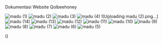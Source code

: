 Dokumentasi Website Qolbeehoney

![madu (1)](https://github.com/user-attachments/assets/59c0dec3-5d2e-42a6-9d14-a7479411c1ca)
![madu (2)](https://github.com/user-attachments/assets/0d7a9ae0-bcb4-445a-8f67-b481bd865f04)
![madu (3)](https://github.com/user-attachments/assets/4d2d1889-4e6a-4f85-8d64-4a051857bd94)
![madu (4)](https://github.com/user-attachments/assets/384bd999-3686-4b68-a301-9b0c8e5f7ea8)
![Uploading madu (2).png…]![madu (14)](https://github.com/user-attachments/assets/14a88969-3b13-4e53-ab8c-fc6b7753e3f2)
![madu (13)](https://github.com/user-attachments/assets/424ed6bb-daaf-4578-9d88-427dfa82ead7)
![madu (12)](https://github.com/user-attachments/assets/30518f0e-6a82-4236-88eb-a853d7ea6645)
![madu (11)](https://github.com/user-attachments/assets/fd4cfe95-8069-4b9e-ae63-6b91d730ef7f)
![madu (10)](https://github.com/user-attachments/assets/cd92f3bd-abd4-4523-bebf-644fc8971a0c)
![madu (9)](https://github.com/user-attachments/assets/f895e6c5-207b-42dd-b815-cd7fa6ba60bc)
![madu (8)](https://github.com/user-attachments/assets/ceccf780-9e55-4d6f-b095-897f685de4fb)
![madu (7)](https://github.com/user-attachments/assets/2345795b-8ad0-4437-af9a-1475fafd4fa7)
![madu (6)](https://github.com/user-attachments/assets/6c236406-2b38-4286-9da2-652d4638cbe9)
![madu (5)](https://github.com/user-attachments/assets/a9f95fce-a75b-47a3-af36-099b3026c8c9)


()

